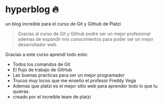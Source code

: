  # hyperblog 🔥
un blog increible para el curso de Git y Github de Platzi
> Gracias al curso de Git y Github podre ser un mejor profesional ademas de expandir mis conocimientos para poder ser un mejor desarrollador web.

Gracias a este curso aprendi todo esto:
* Todos los comandos de Git
* El flujo de trabajo de GitHub
* Las buenas practicas para ser un mejor programador
* Trucos muy locos que me enseño el profesor Freddy Vega
* Ademas que platzi es el mejor sitio web para aprender todo lo que tu quieras.
* creado por el increible team de platzi
